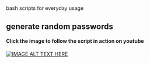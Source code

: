 # 
bash scripts for everyday usage

## generate random passwords
#### Click the image to follow the script in action on youtube
[![IMAGE ALT TEXT HERE](https://img.youtube.com/vi/UWRvSbl1B90/0.jpg)](https://youtu.be/UWRvSbl1B90)
